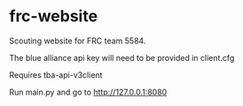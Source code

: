 # frc-website

Scouting website for FRC team 5584.

The blue alliance api key will need to be provided in client.cfg

Requires tba-api-v3client

Run main.py and go to http://127.0.0.1:8080
